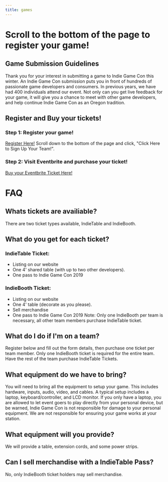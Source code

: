 ```yaml
---
title: games
---
```


# Scroll to the bottom of the page to register your game!

## Game Submission Guidelines
Thank you for your interest in submitting a game to Indie Game Con this winter. An Indie Game Con submission puts you in front of hundreds of passionate game developers and consumers. In previous years, we have had 400 individuals attend our event. Not only can you get live feedback for your game, it will give you a chance to meet with other game developers, and help continue Indie Game Con as an Oregon tradition.

## Register and Buy your tickets!
### Step 1: Register your game!
[Register Here!](https://indiegamecon.netlify.com/games/)
Scroll down to the bottom of the page and click, "Click Here to Sign Up Your Team!".

### Step 2: Visit Eventbrite and purchase your ticket!
[Buy your Eventbrite Ticket Here!](https://indiegamecon2019.eventbrite.com)

# FAQ
## Whats tickets are availiable?
There are two ticket types available, IndieTable and IndieBooth.

## What do you get for each ticket?
### IndieTable Ticket:
* Listing on our website
* One 4' shared table (with up to two other developers).
* One pass to Indie Game Con 2019

### IndieBooth Ticket:
* Listing on our website
* One 4' table (decorate as you please).
* Sell merchandise
* One pass to Indie Game Con 2019
Note: Only one IndieBooth per team is necessary, all other team members purchase IndieTable ticket.

## What do I do if I'm on a team?
Register below and fill out the form details, then purchase one ticket per team member. Only one IndieBooth ticket is required for the entire team. Have the rest of the team purchase IndieTable Tickets.

## What equipment do we have to bring?
You will need to bring all the equipment to setup your game. This includes hardware, inputs, audio, video, and cables. A typical setup includes a laptop, keyboard/controller, and LCD monitor. If you only have a laptop, you are allowed to let event goers to play directly from your personal device, but be warned, Indie Game Con is not responsible for damage to your personal equipment. We are not responsible for ensuring your game works at your station.

## What equipment will you provide?
We will provide a table, extension cords, and some power strips.

## Can I sell merchandise with a IndieTable Pass?
No, only IndieBooth ticket holders may sell merchandise.

